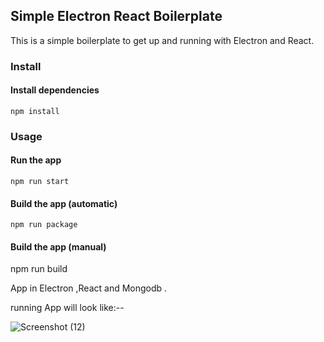 ## Simple Electron React Boilerplate
This is a simple boilerplate to get up and running with Electron and React. 
### Install

#### Install dependencies

```
npm install
```
### Usage

#### Run the app

```
npm run start
```
#### Build the app (automatic)

```
npm run package
```
#### Build the app (manual)

npm run build

App in Electron ,React and Mongodb . 

running App will look like:--

![Screenshot (12)](https://user-images.githubusercontent.com/97330477/159443350-e5eeeefb-a03b-4d2e-a198-5e9878434581.png)

